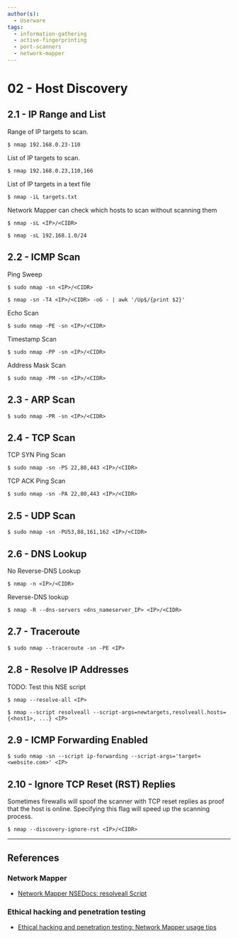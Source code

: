```yaml
---
author(s):
  - Userware
tags:
  - information-gathering
  - active-fingerprinting
  - port-scanners
  - network-mapper
---
```

# 02 - Host Discovery

## 2.1 - IP Range and List

Range of IP targets to scan.

```
$ nmap 192.168.0.23-110
```

List of IP targets to scan.

```
$ nmap 192.168.0.23,110,166
```

List of IP targets in a text file

```
$ nmap -iL targets.txt
```

Network Mapper can check which hosts to scan without scanning them

```
$ nmap -sL <IP>/<CIDR>

$ nmap -sL 192.168.1.0/24
```

## 2.2 - ICMP Scan

Ping Sweep

```
$ sudo nmap -sn <IP>/<CIDR>

$ nmap -sn -T4 <IP>/<CIDR> -oG - | awk '/Up$/{print $2}'
```

Echo Scan

```
$ sudo nmap -PE -sn <IP>/<CIDR>
```

Timestamp Scan

```
$ sudo nmap -PP -sn <IP>/<CIDR>
```

Address Mask Scan

```
$ sudo nmap -PM -sn <IP>/<CIDR>
```

## 2.3 - ARP Scan

```
$ sudo nmap -PR -sn <IP>/<CIDR>
```

## 2.4 - TCP Scan

TCP SYN Ping Scan

```
$ sudo nmap -sn -PS 22,80,443 <IP>/<CIDR>
```

TCP ACK Ping Scan

```
$ sudo nmap -sn -PA 22,80,443 <IP>/<CIDR>
```

## 2.5 - UDP Scan

```
$ sudo nmap -sn -PU53,88,161,162 <IP>/<CIDR>
```

## 2.6 - DNS Lookup

No Reverse-DNS Lookup

```
$ nmap -n <IP>/<CIDR>
```

Reverse-DNS lookup

```
$ nmap -R --dns-servers <dns_nameserver_IP> <IP>/<CIDR>
```

## 2.7 - Traceroute

```
$ sudo nmap --traceroute -sn -PE <IP>
```

## 2.8 - Resolve IP Addresses

TODO: Test this NSE script

```
$ nmap --resolve-all <IP>

$ nmap --script resolveall --script-args=newtargets,resolveall.hosts={<host1>, ...} <IP>
```

## 2.9 - ICMP Forwarding Enabled

```
$ sudo nmap -sn --script ip-forwarding --script-args='target=<website.com>' <IP>
```

## 2.10 - Ignore TCP Reset (RST) Replies

Sometimes firewalls will spoof the scanner with TCP reset replies as proof that the host is online. Specifying this flag will speed up the scanning process.

```
$ nmap --discovery-ignore-rst <IP>/<CIDR>
```

---
## References

### Network Mapper

- [Network Mapper NSEDocs: resolveall Script](https://nmap.org/nsedoc/scripts/resolveall.html)

### Ethical hacking and penetration testing

- [Ethical hacking and penetration testing: Network Mapper usage tips](https://miloserdov.org/?p=3639)